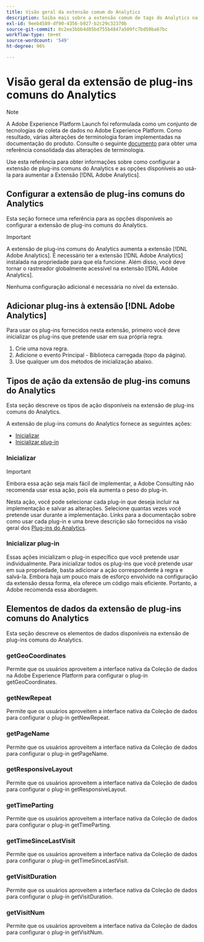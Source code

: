 ```yaml
---
title: Visão geral da extensão comum do Analytics
description: Saiba mais sobre a extensão comum de tags do Analytics na Adobe Experience Platform.
exl-id: 9eeb4589-df90-4356-b927-b2c29c32370b
source-git-commit: 0c2ee3bbb4d85bd755b4847a509fc7bd50ba67bc
workflow-type: tm+mt
source-wordcount: '549'
ht-degree: 96%

---
```


# Visão geral da extensão de plug-ins comuns do Analytics

>[!NOTE]
>
>A Adobe Experience Platform Launch foi reformulada como um conjunto de tecnologias de coleta de dados no Adobe Experience Platform. Como resultado, várias alterações de terminologia foram implementadas na documentação do produto. Consulte o seguinte [documento](../../../term-updates.md) para obter uma referência consolidada das alterações de terminologia.

Use esta referência para obter informações sobre como configurar a extensão de plug-ins comuns do Analytics e as opções disponíveis ao usá-la para aumentar a Extensão [!DNL Adobe Analytics].

## Configurar a extensão de plug-ins comuns do Analytics

Esta seção fornece uma referência para as opções disponíveis ao configurar a extensão de plug-ins comuns do Analytics.

>[!IMPORTANT]
>
>A extensão de plug-ins comuns do Analytics aumenta a extensão [!DNL Adobe Analytics]. É necessário ter a extensão [!DNL Adobe Analytics] instalada na propriedade para que ela funcione. Além disso, você deve tornar o rastreador globalmente acessível na extensão [!DNL Adobe Analytics].

Nenhuma configuração adicional é necessária no nível da extensão.

## Adicionar plug-ins à extensão [!DNL Adobe Analytics]

Para usar os plug-ins fornecidos nesta extensão, primeiro você deve inicializar os plug-ins que pretende usar em sua própria regra.

1. Crie uma nova regra.
1. Adicione o evento Principal - Biblioteca carregada (topo da página).
1. Use qualquer um dos métodos de inicialização abaixo.

## Tipos de ação da extensão de plug-ins comuns do Analytics

Esta seção descreve os tipos de ação disponíveis na extensão de plug-ins comuns do Analytics.

A extensão de plug-ins comuns do Analytics fornece as seguintes ações:

* [Inicializar](#initialize)
* [Inicializar plug-in](#initialize-plugin)

### Inicializar

>[!IMPORTANT]
>
>Embora essa ação seja mais fácil de implementar, a Adobe Consulting não recomenda usar essa ação, pois ela aumenta o peso do plug-in.

Nesta ação, você pode selecionar cada plug-in que deseja incluir na implementação e salvar as alterações. Selecione quantas vezes você pretende usar durante a implementação. Links para a documentação sobre como usar cada plug-in e uma breve descrição são fornecidos na visão geral dos [Plug-ins do Analytics](https://experienceleague.adobe.com/docs/analytics/implementation/vars/plugins/impl-plugins.html?lang=pt-BR).

### Inicializar plug-in

Essas ações inicializam o plug-in específico que você pretende usar individualmente. Para inicializar todos os plug-ins que você pretende usar em sua propriedade, basta adicionar a ação correspondente à regra e salvá-la. Embora haja um pouco mais de esforço envolvido na configuração da extensão dessa forma, ela oferece um código mais eficiente. Portanto, a Adobe recomenda essa abordagem.

## Elementos de dados da extensão de plug-ins comuns do Analytics

Esta seção descreve os elementos de dados disponíveis na extensão de plug-ins comuns do Analytics.

### getGeoCoordinates

Permite que os usuários aproveitem a interface nativa da Coleção de dados na Adobe Experience Platform para configurar o plug-in getGeoCoordinates.

### getNewRepeat

Permite que os usuários aproveitem a interface nativa da Coleção de dados para configurar o plug-in getNewRepeat.

### getPageName

Permite que os usuários aproveitem a interface nativa da Coleção de dados para configurar o plug-in getPageName.

### getResponsiveLayout

Permite que os usuários aproveitem a interface nativa da Coleção de dados para configurar o plug-in getResponsiveLayout.

### getTimeParting

Permite que os usuários aproveitem a interface nativa da Coleção de dados para configurar o plug-in getTimeParting.

### getTimeSinceLastVisit

Permite que os usuários aproveitem a interface nativa da Coleção de dados para configurar o plug-in getTimeSinceLastVisit.

### getVisitDuration

Permite que os usuários aproveitem a interface nativa da Coleção de dados para configurar o plug-in getVisitDuration.

### getVisitNum

Permite que os usuários aproveitem a interface nativa da Coleção de dados para configurar o plug-in getVisitNum.
